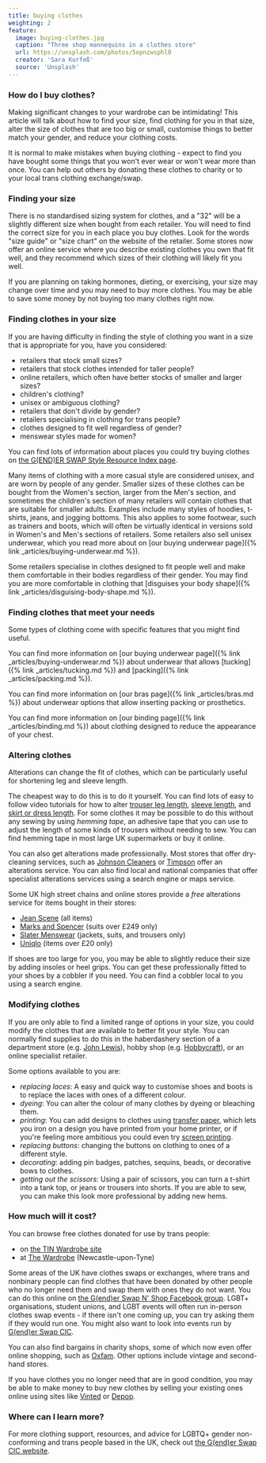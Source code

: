 ```yaml
---
title: buying clothes
weighting: 2
feature:
  image: buying-clothes.jpg
  caption: "Three shop mannequins in a clothes store"
  url: https://unsplash.com/photos/5epnzwsphl0
  creator: 'Sara Kurfeß'
  source: 'Unsplash'
---
```


### How do I buy clothes?

Making significant changes to your wardrobe can be intimidating! This article will talk about how to find your size, find clothing for you in that size, alter the size of clothes that are too big or small, customise things to better match your gender, and reduce your clothing costs.

It is normal to make mistakes when buying clothing - expect to find you have bought some things that you won't ever wear or won't wear more than once. You can help out others by donating these clothes to charity or to your local trans clothing exchange/swap.

### Finding your size

There is no standardised sizing system for clothes, and a "32" will be a slightly different size when bought from each retailer. You will need to find the correct size for you in each place you buy clothes. Look for the words "size guide" or "size chart" on the website of the retailer. Some stores now offer an online service where you describe existing clothes you own that fit well, and they recommend which sizes of their clothing will likely fit you well.

If you are planning on taking hormones, dieting, or exercising, your size may change over time and you may need to buy more clothes. You may be able to save some money by not buying too many clothes right now.

### Finding clothes in your size

If you are having difficulty in finding the style of clothing you want in a size that is appropriate for you, have you considered:

- retailers that stock small sizes?
- retailers that stock clothes intended for taller people?
- online retailers, which often have better stocks of smaller and larger sizes?
- children's clothing?
- unisex or ambiguous clothing?
- retailers that don't divide by gender?
- retailers specialising in clothing for trans people?
- clothes designed to fit well regardless of gender?
- menswear styles made for women?

You can find lots of information about places you could try buying clothes on [the G(END)ER SWAP Style Resource Index page](https://genderswap.org/style-resource-index).

Many items of clothing with a more casual style are considered unisex, and are worn by people of any gender. Smaller sizes of these clothes can be bought from the Women's section, larger from the Men's section, and sometimes the children's section of many retailers will contain clothes that are suitable for smaller adults. Examples include many styles of hoodies, t-shirts, jeans, and jogging bottoms. This also applies to some footwear, such as trainers and boots, which will often be virtually identical in versions sold in Women's and Men's sections of retailers. Some retailers also sell unisex underwear, which you read more about on [our buying underwear page]({% link _articles/buying-underwear.md %}). 

Some retailers specialise in clothes designed to fit people well and make them comfortable in their bodies regardless of their gender. You may find you are more comfortable in clothing that [disguises your body shape]({% link _articles/disguising-body-shape.md %}). 

### Finding clothes that meet your needs

Some types of clothing come with specific features that you might find useful.

You can find more information on [our buying underwear page]({% link _articles/buying-underwear.md %}) about underwear that allows [tucking]({% link _articles/tucking.md %}) and [packing]({% link _articles/packing.md %}).

You can find more information on [our bras page]({% link _articles/bras.md %}) about underwear options that allow inserting packing or prosthetics.

You can find more information on [our binding page]({% link _articles/binding.md %}) about clothing designed to reduce the appearance of your chest. 

### Altering clothes

Alterations can change the fit of clothes, which can be particularly useful for shortening leg and sleeve length.

The cheapest way to do this is to do it yourself. You can find lots of easy to follow video tutorials for how to alter [trouser leg length](https://www.youtube.com/results?search_query=hem+trousers), [sleeve length](https://www.youtube.com/results?search_query=shorten+sleeves), and [skirt or dress length](https://www.youtube.com/watch?v=K8fxCcvvBvE). For some clothes it may be possible to do this without any sewing by using *hemming tape*, an adhesive tape that you can use to adjust the length of some kinds of trousers without needing to sew. You can find hemming tape in most large UK supermarkets or buy it online.
 
You can also get alterations made professionally. Most stores that offer dry-cleaning services, such as [Johnson Cleaners](https://www.johnsoncleaners.com/services/alterations-repairs/) or [Timpson](https://www.timpson.co.uk/services/clothing-repairs-alterations) offer an alterations service. You can also find local and national companies that offer specialist alterations services using a search engine or maps service.
 
Some UK high street chains and online stores provide a *free* alterations service for items bought in their stores:

- [Jean Scene](https://www.jeanscene.co.uk/free-alteration-service/) (all items)
- [Marks and Spencer](https://www.marksandspencer.com/c/help/buying-and-sizing-guides/which-stores-offer-suit-alterations-and-how-much-are-they#suitalterations) (suits over £249 only)
- [Slater Menswear](https://www.slaters.co.uk/your-order/free-alterations/) (jackets, suits, and trousers only)
- [Uniqlo](https://faq-uk.uniqlo.com/pkb_Home?id=kA13z000000Xlcs&q=alteration&l=en_US&fs=Search&pn=1) (items over £20 only)

If shoes are too large for you, you may be able to slightly reduce their size by adding insoles or heel grips. You can get these professionally fitted to your shoes by a cobbler if you need. You can find a cobbler local to you using a search engine.

### Modifying clothes

If you are only able to find a limited range of options in your size, you could modify the clothes that are available to better fit your style. You can normally find supplies to do this in the haberdashery section of a department store (e.g. [John Lewis](https://www.johnlewis.com/)), hobby shop (e.g. [Hobbycraft](https://www.hobbycraft.co.uk)), or an online specialist retailer.

Some options available to you are:

- *replacing laces*: 	A easy and quick way to customise shoes and boots is to replace the laces with ones of a different colour.
- *dyeing*: You can alter the colour of many clothes by dyeing or bleaching them.
- *printing*: You can add designs to clothes using [transfer paper](https://en.wikipedia.org/wiki/Transfer_paper), which lets you iron on a design you have printed from your home printer, or if you're feeling more ambitious you could even try [screen printing](https://www.theguardian.com/lifeandstyle/2010/may/11/how-to-screen-print-tshirts-at-home).
- *replacing buttons*: 	changing the buttons on clothing to ones of a different style.
- *decorating*: adding pin badges, patches, sequins, beads, or decorative bows to clothes.
- *getting out the scissors*:	Using a pair of scissors, you can turn a t-shirt into a tank top, or jeans or trousers into shorts. If you are able to sew, you can make this look more professional by adding new hems.

### How much will it cost?

You can browse free clothes donated for use by trans people:

- on [the TIN Wardrobe site](https://www.instagram.com/tin_wardrobe/)
- at [The Wardrobe](https://thenewbridgeproject.com/artist/the-wardrobe/) (Newcastle-upon-Tyne)

Some areas of the UK have clothes swaps or exchanges, where trans and nonbinary people can find clothes that have been donated by other people who no longer need them and swap them with ones they do not want. You can do this online on [the G(end)er Swap N' Shop Facebook group](https://www.facebook.com/groups/303310593636125). LGBT+ organisations, student unions, and LGBT events will often run in-person clothes swap events - if there isn't one coming up, you can try asking them if they would run one. You might also want to look into events run by [G(end)er Swap CIC](https://genderswap.org/events).

You can also find bargains in charity shops, some of which now even offer online shopping, such as [Oxfam](https://onlineshop.oxfam.org.uk/). Other options include vintage and second-hand stores.

If you have clothes you no longer need that are in good condition, you may be able to make money to buy new clothes by selling your existing ones online using sites like [Vinted](https://www.vinted.co.uk/) or [Depop](https://www.depop.com/gb/).

### Where can I learn more?

For more clothing support, resources, and advice for LGBTQ+ gender non-conforming and trans people based in the UK, check out [the G(end)er Swap CIC website](https://genderswap.org).

